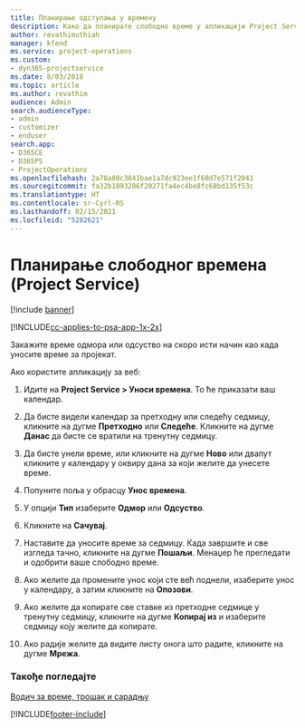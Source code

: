 ```yaml
---
title: Планирање одступања у времену
description: Како да планирате слободно време у апликацији Project Service
author: revathimuthiah
manager: kfend
ms.service: project-operations
ms.custom:
- dyn365-projectservice
ms.date: 8/03/2018
ms.topic: article
ms.author: revathim
audience: Admin
search.audienceType:
- admin
- customizer
- enduser
search.app:
- D365CE
- D365PS
- ProjectOperations
ms.openlocfilehash: 2a78a80c3841bae1a7dc923ee1f60d7e571f2041
ms.sourcegitcommit: fa32b1893286f20271fa4ec4be8fc68bd135f53c
ms.translationtype: HT
ms.contentlocale: sr-Cyrl-RS
ms.lasthandoff: 02/15/2021
ms.locfileid: "5282621"
---
```

# <a name="schedule-time-off-project-service"></a>Планирање слободног времена (Project Service)

[!include [banner](../includes/psa-now-project-operations.md)]

[!INCLUDE[cc-applies-to-psa-app-1x-2x](../includes/cc-applies-to-psa-app-1x-2x.md)]

Закажите време одмора или одсуство на скоро исти начин као када уносите време за пројекат.  
  
 Ако користите апликацију за веб:  
  
1.  Идите на **Project Service > Уноси времена**. То ће приказати ваш календар.  
  
2.  Да бисте видели календар за претходну или следећу седмицу, кликните на дугме **Претходно** или **Следеће**. Кликните на дугме **Данас** да бисте се вратили на тренутну седмицу.  
  
3.  Да бисте унели време, или кликните на дугме **Ново** или двапут кликните у календару у оквиру дана за који желите да унесете време.  
  
4.  Попуните поља у обрасцу **Унос времена**.  
  
5.  У опцији **Тип** изаберите **Одмор** или **Одсуство**.  
  
6.  Кликните на **Сачувај**.  
  
7.  Наставите да уносите време за седмицу. Када завршите и све изгледа тачно, кликните на дугме **Пошаљи**. Менаџер ће прегледати и одобрити ваше слободно време.  
  
8.  Ако желите да промените унос који сте већ поднели, изаберите унос у календару, а затим кликните на **Опозови**.  
  
9. Ако желите да копирате све ставке из претходне седмице у тренутну седмицу, кликните на дугме **Копирај из** и изаберите седмицу коју желите да копирате.  
  
10. Ако радије желите да видите листу онога што радите, кликните на дугме **Мрежа**.  
  
### <a name="see-also"></a>Такође погледајте  
 [Водич за време, трошак и сарадњу](../psa/time-expense-collaboration-guide.md)


[!INCLUDE[footer-include](../includes/footer-banner.md)]